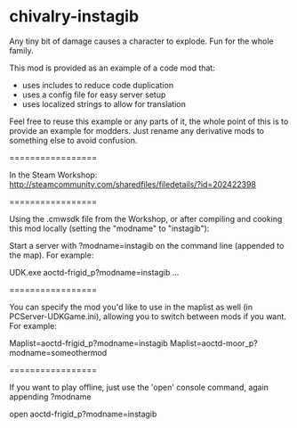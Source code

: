 chivalry-instagib
=================

Any tiny bit of damage causes a character to explode. Fun for the whole family.

This mod is provided as an example of a code mod that: 
- uses includes to reduce code duplication 
- uses a config file for easy server setup 
- uses localized strings to allow for translation 

Feel free to reuse this example or any parts of it, the whole point of this is to provide an example for modders. Just rename any derivative mods to something else to avoid confusion.

=================

In the Steam Workshop: http://steamcommunity.com/sharedfiles/filedetails/?id=202422398

=================

Using the .cmwsdk file from the Workshop, or after compiling and cooking this mod locally (setting the "modname" to "instagib"):


Start a server with ?modname=instagib on the command line (appended to the map). For example:

UDK.exe aoctd-frigid_p?modname=instagib ...

=================

You can specify the mod you'd like to use in the maplist as well (in PCServer-UDKGame.ini), allowing you to switch between mods if you want. For example: 

Maplist=aoctd-frigid_p?modname=instagib 
Maplist=aoctd-moor_p?modname=someothermod 

================= 

If you want to play offline, just use the 'open' console command, again appending ?modname

open aoctd-frigid_p?modname=instagib
